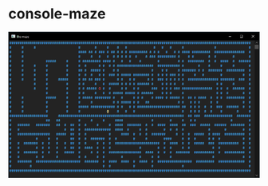 # console-maze

![Can't load the photo of paint in console](https://github.com/DejwCpp/console-maze/blob/main/maze-photo.png)
